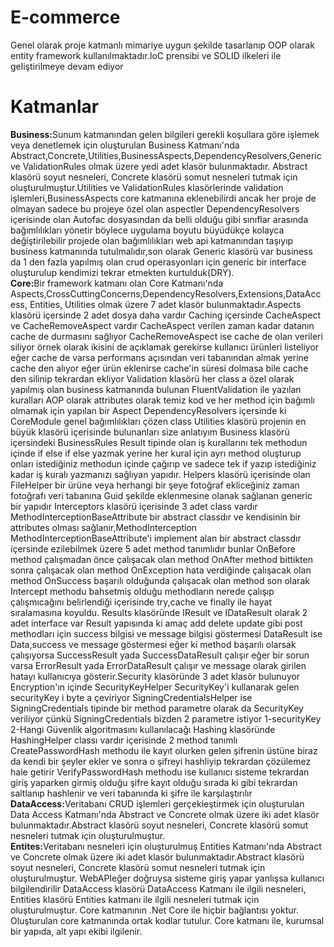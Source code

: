 # E-commerce
Genel olarak proje katmanlı mimariye uygun şekilde tasarlanıp OOP olarak entity framework kullanılmaktadır.IoC prensibi ve SOLID ilkeleri ile geliştirilmeye devam ediyor

# Katmanlar
<b>Business:</b>Sunum katmanından gelen bilgileri gerekli koşullara göre işlemek veya denetlemek için oluşturulan Business Katmanı'nda Abstract,Concrete,Utilities,BusinessAspects,DependencyResolvers,Generic ve ValidationRules olmak üzere yedi adet klasör bulunmaktadır. Abstract klasörü soyut nesneleri, Concrete klasörü somut nesneleri tutmak için oluşturulmuştur.Utilities ve ValidationRules klasörlerinde validation işlemleri,BusinessAspects core katmanına eklenebilirdi ancak her proje de olmayan sadece bu projeye özel olan aspectler DependencyResolvers içerisinde olan Autofac dosyasından da belli olduğu gibi sınıflar arasında bağımlılıkları yönetir böylece uygulama boyutu büyüdükçe kolayca değiştirilebilir projede olan bağımlılıkları web api katmanından taşıyıp business katmanında tutulmalıdır,son olarak Generic klasörü var business da 1 den fazla yapılmış olan crud operasyonları için generic bir interface oluşturulup kendimizi tekrar etmekten kurtulduk(DRY).<br>
<b>Core:</b>Bir framework katmanı olan Core Katmanı'nda Aspects,CrossCuttingConcerns,DependencyResolvers,Extensions,DataAccess, Entities, Utilities olmak üzere 7 adet klasör bulunmaktadır.Aspects klasörü içersinde 2 adet dosya daha vardır Caching içersinde CacheAspect ve CacheRemoveAspect vardır CacheAspect verilen zaman kadar datanın cache de durmasını sağlıyor CacheRemoveAspect ise cache de olan verileri siliyor örnek olarak ikisini de açıklamak gerekirse kullanıcı ürünleri listeliyor eğer cache de varsa performans açısından veri tabanından almak yerine cache den alıyor eğer ürün eklenirse cache'in süresi dolmasa bile cache den silinip tekrardan ekliyor Validation klasörü her class a özel olarak yapılmış olan business katmanında bulunan FluentValidation ile yazılan kuralları AOP olarak attributes olarak temiz kod ve her method için bağımlı olmamak için yapılan bir Aspect DependencyResolvers içersinde ki CoreModule genel bağımlılıkları çözen class Utilities klasörü projenin en büyük klasörü içerisinde bulunanları size anlatıyım Business klasörü içersindeki BusinessRules Result tipinde olan iş kurallarını tek methodun içinde if else if else yazmak yerine her kural için ayrı method oluşturup onları istediğiniz methodun içinde çağırıp ve sadece tek if yazıp istediğiniz kadar iş kuralı yazmanızı sağlıyan yapıdır. Helpers klasörü içerisinde olan FileHelper bir ürüne veya herhangi bir şeye fotoğraf ekliceğiniz zaman fotoğrafı veri tabanına Guid şekilde eklenmesine olanak sağlanan generic bir yapıdır Interceptors klasörü içerisinde 3 adet class vardır MethodInterceptionBaseAttribute bir abstract classdır ve kendisinin bir attributes olması sağlanır,MethodInterception MethodInterceptionBaseAttribute'i implement alan bir abstract classdır içersinde ezilebilmek üzere 5 adet method tanımlıdır bunlar OnBefore method çalışmadan önce çalışacak olan method OnAfter method bittikten sonra çalışacak olan method OnException hata verdiğinde çalışacak olan method OnSuccess başarılı olduğunda çalışacak olan method son olarak Intercept methodu bahsetmiş olduğu methodların nerede çalışıp çalışmıcağını belirlendiği içerisinde try,cache ve finally ile hayat sıralamasına koyuldu. Results klasöründe IResult ve IDataResult olarak 2 adet interface var Result yapısında ki amaç add delete update gibi post methodları için success bilgisi ve message bilgisi göstermesi DataResult ise Data,success ve message göstermesi eğer ki method başarılı olarsak çalışıyorsa SuccessResult yada SuccessDataResult çalışır eğer bir sorun varsa ErrorResult yada ErrorDataResult çalışır ve message olarak girilen hatayı kullanıcıya gösterir.Security klasöründe 3 adet klasör bulunuyor Encryption'ın içinde SecurityKeyHelper SecurityKey'i kullanarak gelen securityKey i byte a çeviriyor SigningCredentialsHelper ise SigningCredentials tipinde bir method parametre olarak da SecurityKey veriliyor çünkü SigningCredentials bizden 2 parametre istiyor 1-securityKey 2-Hangi Güvenlik algoritmasını kullanılacağı Hashing klasöründe HashingHelper classı vardır içerisinde 2 method tanımlı CreatePasswordHash methodu ile kayıt olurken gelen şifrenin üstüne biraz da kendi bir şeyler ekler ve sonra o şifreyi hashliyip tekrardan çözülemez hale getirir VerifyPasswordHash methodu ise kullanıcı sisteme tekrardan giriş yaparken girmiş olduğu şifre kayıt olduğu sırada ki gibi tekrardan saltlanıp hashlenir ve veri tabanında ki şifre ile karşılaştırılır<br>
<b>DataAccess:</b>Veritabanı CRUD işlemleri gerçekleştirmek için oluşturulan Data Access Katmanı'nda Abstract ve Concrete olmak üzere iki adet klasör bulunmaktadır.Abstract klasörü soyut nesneleri, Concrete klasörü somut nesneleri tutmak için oluşturulmuştur.<br>
<b>Entites:</b>Veritabanı nesneleri için oluşturulmuş Entities Katmanı'nda Abstract ve Concrete olmak üzere iki adet klasör bulunmaktadır.Abstract klasörü soyut nesneleri, Concrete klasörü somut nesneleri tutmak için oluşturulmuştur.
WebAPIeğer doğruysa sisteme giriş yapar yanlışsa kullanıcı bilgilendirilir DataAccess klasörü DataAccess Katmanı ile ilgili nesneleri, Entities klasörü Entities katmanı ile ilgili nesneleri tutmak için oluşturulmuştur. 
Core katmanının .Net Core ile hiçbir bağlantısı yoktur.
Oluşturulan core katmanında ortak kodlar tutulur. Core katmanı ile, kurumsal bir yapıda, alt yapı ekibi ilgilenir.
